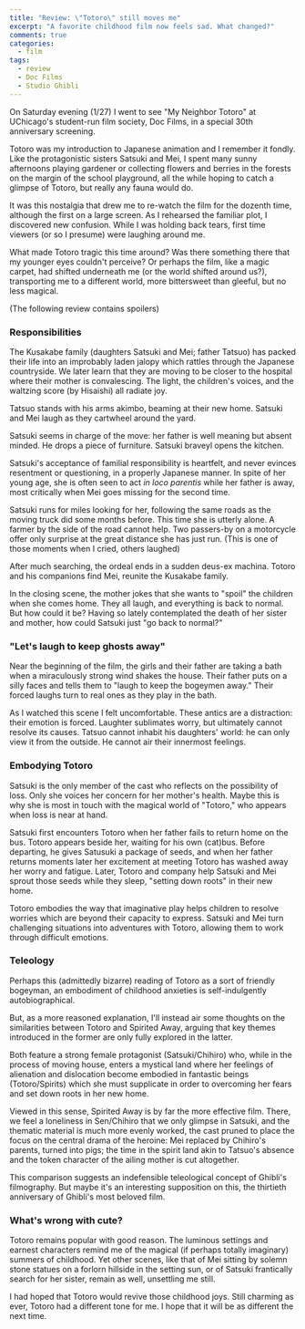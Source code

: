 ```yaml
---
title: "Review: \"Totoro\" still moves me"
excerpt: "A favorite childhood film now feels sad. What changed?"
comments: true
categories: 
  - film
tags:
  - review
  - Doc Films
  - Studio Ghibli
---
```


On Saturday evening (1/27) I went to see "My Neighbor Totoro" at UChicago's student-run film society, Doc Films, in a special 30th anniversary screening.

Totoro was my introduction to Japanese animation and I remember it fondly. Like the protagonistic sisters Satsuki and Mei, I spent many sunny afternoons playing gardener or collecting flowers and berries in the forests on the margin of the school playground, all the while hoping to catch a glimpse of Totoro, but really any fauna would do.

It was this nostalgia that drew me to re-watch the film for the dozenth time, although the first on a large screen. As I rehearsed the familiar plot, I discovered new confusion. While I was holding back tears, first time viewers (or so I presume) were laughing around me.

What made Totoro tragic this time around? Was there something there that my younger eyes couldn't perceive? Or perhaps the film, like a magic carpet, had shifted underneath me (or the world shifted around us?), transporting me to a different world, more bittersweet than gleeful, but no less magical.

(The following review contains spoilers)

### Responsibilities

The Kusakabe family (daughters Satsuki and Mei; father Tatsuo) has packed their life into an improbably laden jalopy which rattles through the Japanese countryside. We later learn that they are moving to be closer to the hospital where their mother is convalescing. The light, the children's voices, and the waltzing score (by Hisaishi) all radiate joy. 

Tatsuo stands with his arms akimbo, beaming at their new home. Satsuki and Mei laugh as they cartwheel around the yard.

Satsuki seems in charge of the move: her father is well meaning but absent minded. He drops a piece of furniture. Satsuki braveyl opens the kitchen.

Satsuki's acceptance of familial responsibility is heartfelt, and never evinces resentment or questioning, in a properly Japanese manner. In spite of her young age, she is often seen to act _in loco parentis_ while her father is away, most critically when Mei goes missing for the second time.

Satsuki runs for miles looking for her, following the same roads as the moving truck did some months before. This time she is utterly alone. A farmer by the side of the road cannot help. Two passers-by on a motorcycle offer only surprise at the great distance she has just run. (This is one of those moments when I cried, others laughed)

After much searching, the ordeal ends in a sudden deus-ex machina. Totoro and his companions find Mei, reunite the Kusakabe family.

In the closing scene, the mother jokes that she wants to "spoil" the children when she comes home. They all laugh, and everything is back to normal. But how could it be? Having so lately contemplated the death of her sister and mother, how could Satsuki just "go back to normal?"

### "Let's laugh to keep ghosts away"

Near the beginning of the film, the girls and their father are taking a bath when a miraculously strong wind shakes the house. Their father puts on a silly faces and tells them to "laugh to keep the bogeymen away." Their forced laughs turn to real ones as they play in the bath.

As I watched this scene I felt uncomfortable. These antics are a distraction: their emotion is forced. Laughter sublimates worry, but ultimately cannot resolve its causes. Tatsuo cannot inhabit his daughters' world: he can only view it from the outside. He cannot air their innermost feelings.

### Embodying Totoro

Satsuki is the only member of the cast who reflects on the possibility of loss. Only she voices her concern for her mother's health. Maybe this is why she is most in touch with the magical world of "Totoro," who appears when loss is near at hand.

Satsuki first encounters Totoro when her father fails to return home on the bus. Totoro appears beside her, waiting for his own (cat)bus. Before departing, he gives Satusuki a package of seeds, and when her father returns moments later her excitement at meeting Totoro has washed away her worry and fatigue. Later, Totoro and company help Satsuki and Mei sprout those seeds while they sleep, "setting down roots" in their new home. 

Totoro embodies the way that imaginative play helps children to resolve worries which are beyond their capacity to express. Satsuki and Mei turn challenging situations into adventures with Totoro, allowing them to work through difficult emotions.

### Teleology

Perhaps this (admittedly bizarre) reading of Totoro as a sort of friendly bogeyman, an embodiment of childhood anxieties is self-indulgently autobiographical. 

But, as a more reasoned explanation, I'll instead air some thoughts on the similarities between Totoro and Spirited Away, arguing that key themes introduced in the former are only fully explored in the latter.

Both feature a strong female protagonist (Satsuki/Chihiro) who, while in the process of moving house, enters a mystical land where her feelings of alienation and dislocation become embodied in fantastic beings (Totoro/Spirits) which she must supplicate in order to overcoming her fears and set down roots in her new home.

Viewed in this sense, Spirited Away is by far the more effective film. There, we feel a loneliness in Sen/Chihiro that we only glimpse in Satsuki, and the thematic material is much more evenly worked, the cast pruned to place the focus on the central drama of the heroine: Mei replaced by Chihiro's parents, turned into pigs; the time in the spirit land akin to Tatsuo's absence and the token character of the ailing mother is cut altogether.

This comparison suggests an indefensible teleological concept of Ghibli's filmography. But maybe it's an interesting supposition on this, the thirtieth anniversary of Ghibli's most beloved film.

### What's wrong with cute?

Totoro remains popular with good reason. The luminous settings and earnest characters remind me of the magical (if perhaps totally imaginary) summers of childhood. Yet other scenes, like that of Mei sitting by solemn stone statues on a forlorn hillside in the setting sun, or of Satsuki frantically search for her sister, remain as well, unsettling me still.

I had hoped that Totoro would revive those childhood joys. Still charming as ever, Totoro had a different tone for me. I hope that it will be as different the next time.
